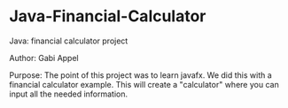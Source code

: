 # Java-Financial-Calculator
Java: financial calculator project

Author: Gabi Appel

Purpose: The point of this project was to learn javafx. We did this with a financial calculator example. This will create a "calculator" where you can input all the needed information. 
